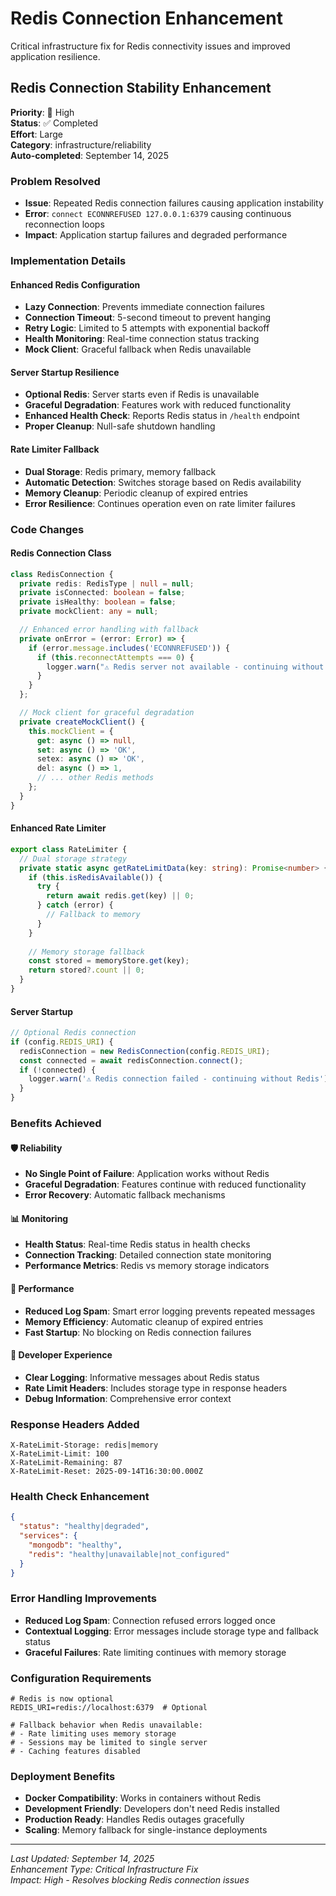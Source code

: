 # Redis Connection Enhancement

Critical infrastructure fix for Redis connectivity issues and improved application resilience.

## Redis Connection Stability Enhancement
**Priority**: 🔴 High  
**Status**: ✅ Completed  
**Effort**: Large  
**Category**: infrastructure/reliability  
**Auto-completed**: September 14, 2025

### Problem Resolved
- **Issue**: Repeated Redis connection failures causing application instability
- **Error**: `connect ECONNREFUSED 127.0.0.1:6379` causing continuous reconnection loops
- **Impact**: Application startup failures and degraded performance

### Implementation Details

#### Enhanced Redis Configuration
- **Lazy Connection**: Prevents immediate connection failures
- **Connection Timeout**: 5-second timeout to prevent hanging
- **Retry Logic**: Limited to 5 attempts with exponential backoff
- **Health Monitoring**: Real-time connection status tracking
- **Mock Client**: Graceful fallback when Redis unavailable

#### Server Startup Resilience
- **Optional Redis**: Server starts even if Redis is unavailable
- **Graceful Degradation**: Features work with reduced functionality
- **Enhanced Health Check**: Reports Redis status in `/health` endpoint
- **Proper Cleanup**: Null-safe shutdown handling

#### Rate Limiter Fallback
- **Dual Storage**: Redis primary, memory fallback
- **Automatic Detection**: Switches storage based on Redis availability
- **Memory Cleanup**: Periodic cleanup of expired entries
- **Error Resilience**: Continues operation even on rate limiter failures

### Code Changes

#### Redis Connection Class
```typescript
class RedisConnection {
  private redis: RedisType | null = null;
  private isConnected: boolean = false;
  private isHealthy: boolean = false;
  private mockClient: any = null;

  // Enhanced error handling with fallback
  private onError = (error: Error) => {
    if (error.message.includes('ECONNREFUSED')) {
      if (this.reconnectAttempts === 0) {
        logger.warn("⚠️ Redis server not available - continuing without Redis");
      }
    }
  };

  // Mock client for graceful degradation
  private createMockClient() {
    this.mockClient = {
      get: async () => null,
      set: async () => 'OK',
      setex: async () => 'OK',
      del: async () => 1,
      // ... other Redis methods
    };
  }
}
```

#### Enhanced Rate Limiter
```typescript
export class RateLimiter {
  // Dual storage strategy
  private static async getRateLimitData(key: string): Promise<number> {
    if (this.isRedisAvailable()) {
      try {
        return await redis.get(key) || 0;
      } catch (error) {
        // Fallback to memory
      }
    }
    
    // Memory storage fallback
    const stored = memoryStore.get(key);
    return stored?.count || 0;
  }
}
```

#### Server Startup
```typescript
// Optional Redis connection
if (config.REDIS_URI) {
  redisConnection = new RedisConnection(config.REDIS_URI);
  const connected = await redisConnection.connect();
  if (!connected) {
    logger.warn('⚠️ Redis connection failed - continuing without Redis');
  }
}
```

### Benefits Achieved

#### 🛡️ **Reliability**
- **No Single Point of Failure**: Application works without Redis
- **Graceful Degradation**: Features continue with reduced functionality
- **Error Recovery**: Automatic fallback mechanisms

#### 📊 **Monitoring**
- **Health Status**: Real-time Redis status in health checks
- **Connection Tracking**: Detailed connection state monitoring
- **Performance Metrics**: Redis vs memory storage indicators

#### 🚀 **Performance**
- **Reduced Log Spam**: Smart error logging prevents repeated messages
- **Memory Efficiency**: Automatic cleanup of expired entries
- **Fast Startup**: No blocking on Redis connection failures

#### 🔧 **Developer Experience**
- **Clear Logging**: Informative messages about Redis status
- **Rate Limit Headers**: Includes storage type in response headers
- **Debug Information**: Comprehensive error context

### Response Headers Added
```http
X-RateLimit-Storage: redis|memory
X-RateLimit-Limit: 100
X-RateLimit-Remaining: 87
X-RateLimit-Reset: 2025-09-14T16:30:00.000Z
```

### Health Check Enhancement
```json
{
  "status": "healthy|degraded",
  "services": {
    "mongodb": "healthy",
    "redis": "healthy|unavailable|not_configured"
  }
}
```

### Error Handling Improvements
- **Reduced Log Spam**: Connection refused errors logged once
- **Contextual Logging**: Error messages include storage type and fallback status
- **Graceful Failures**: Rate limiting continues with memory storage

### Configuration Requirements
```env
# Redis is now optional
REDIS_URI=redis://localhost:6379  # Optional

# Fallback behavior when Redis unavailable:
# - Rate limiting uses memory storage
# - Sessions may be limited to single server
# - Caching features disabled
```

### Deployment Benefits
- **Docker Compatibility**: Works in containers without Redis
- **Development Friendly**: Developers don't need Redis installed
- **Production Ready**: Handles Redis outages gracefully
- **Scaling**: Memory fallback for single-instance deployments

---

*Last Updated: September 14, 2025*  
*Enhancement Type: Critical Infrastructure Fix*  
*Impact: High - Resolves blocking Redis connection issues*